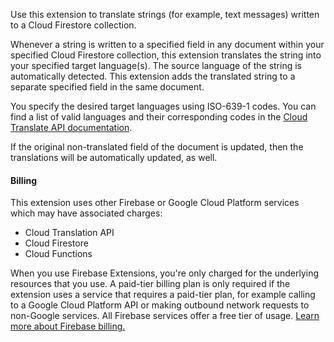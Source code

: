 Use this extension to translate strings (for example, text messages) written to a Cloud Firestore collection.

Whenever a string is written to a specified field in any document within your specified Cloud Firestore collection, this extension translates the string into your specified target language(s). The source language of the string is automatically detected. This extension adds the translated string to a separate specified field in the same document.

You specify the desired target languages using ISO-639-1 codes. You can find a list of valid languages and their corresponding codes in the [Cloud Translate API documentation](https://cloud.google.com/translate/docs/languages).

If the original non-translated field of the document is updated, then the translations will be automatically updated, as well.

#### Billing

This extension uses other Firebase or Google Cloud Platform services which may have associated charges:
- Cloud Translation API
- Cloud Firestore
- Cloud Functions

When you use Firebase Extensions, you're only charged for the underlying resources that you use. A paid-tier billing plan is only required if the extension uses a service that requires a paid-tier plan, for example calling to a Google Cloud Platform API or making outbound network requests to non-Google services. All Firebase services offer a free tier of usage. [Learn more about Firebase billing.](https://firebase.google.com/pricing)
